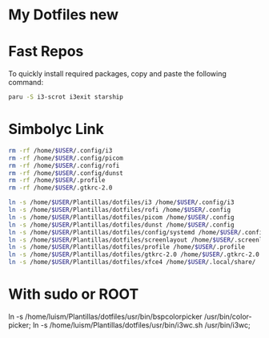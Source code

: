 # My Dotfiles new

# Fast Repos

To quickly install required packages, copy and paste the following command:

```sh
paru -S i3-scrot i3exit starship
```

# Simbolyc Link

```sh
rm -rf /home/$USER/.config/i3
rm -rf /home/$USER/.config/picom
rm -rf /home/$USER/.config/rofi
rm -rf /home/$USER/.config/dunst
rm -rf /home/$USER/.profile
rm -rf /home/$USER/.gtkrc-2.0

ln -s /home/$USER/Plantillas/dotfiles/i3 /home/$USER/.config/i3
ln -s /home/$USER/Plantillas/dotfiles/rofi /home/$USER/.config
ln -s /home/$USER/Plantillas/dotfiles/picom /home/$USER/.config
ln -s /home/$USER/Plantillas/dotfiles/dunst /home/$USER/.config
ln -s /home/$USER/Plantillas/dotfiles/config/systemd /home/$USER/.config
ln -s /home/$USER/Plantillas/dotfiles/screenlayout /home/$USER/.screenlayout
ln -s /home/$USER/Plantillas/dotfiles/profile /home/$USER/.profile
ln -s /home/$USER/Plantillas/dotfiles/gtkrc-2.0 /home/$USER/.gtkrc-2.0
ln -s /home/$USER/Plantillas/dotfiles/xfce4 /home/$USER/.local/share/
```

# With sudo or ROOT

ln -s /home/luism/Plantillas/dotfiles/usr/bin/bspcolorpicker /usr/bin/color-picker;
ln -s /home/luism/Plantillas/dotfiles/usr/bin/i3wc.sh /usr/bin/i3wc;
